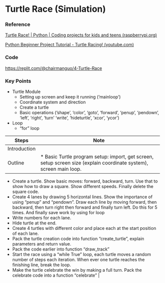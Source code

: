 # Turtle Race (Simulation)

### Reference

[Turtle Race! | Python | Coding projects for kids and teens (raspberrypi.org)](https://projects.raspberrypi.org/en/projects/turtle-race)

[Python Beginner Project Tutorial - Turtle Racing! (youtube.com)](https://www.youtube.com/watch?v=gQP0geNsO4A)

### Code

https://replit.com/@chairmanguo/4-Turtle-Race

### Key Points

- Turtle Module
    - Setting up screen and keep it running (’mainloop’)
    - Coordinate system and direction
    - Create a turtle
    - Basic operations (’shape’, ‘color’, ‘goto’, ‘forward’, ‘penup’, ‘pendown’, ‘left’, ‘right’, ‘turn’ ‘write’, ‘hideturtle’, ‘xcor’, ‘ycor’)
- Loop
    - “for” loop

| Steps | Note |
| --- | --- |
| Introduction |  |
| Outline | * Basic Turtle program setup: import, get screen, setup screen size (explain coordinate system), screen main loop.
* Create a turtle. Show basic moves: forward, backward, turn. Use that to show how to draw a square. Show different speeds. Finally delete the square code.
* Create 4 lanes by drawing 5 horizontal lines. Show the importance of using “penup” and “pendown”. Draw each line by moving forward, then backward, then turn right then forward and finally turn left. Do this for 5 times. And finally save work by using for loop
* Write numbers for each lane. 
* Hide turtle at the end.
* Create 4 turtles with different color and place each at the start position of each lane. 
* Pack the turtle creation code into function “create_turtle”, explain parameters and return value.
* Pack the code earlier into function “draw_track”
* Start the race using a “while True” loop, each turtle moves a random number of steps each iteration. When ever one turtle reaches the finishing line, break the loop.
* Make the turtle celebrate the win by making a full turn. Pack the celebrate code into a function “celebrate” |